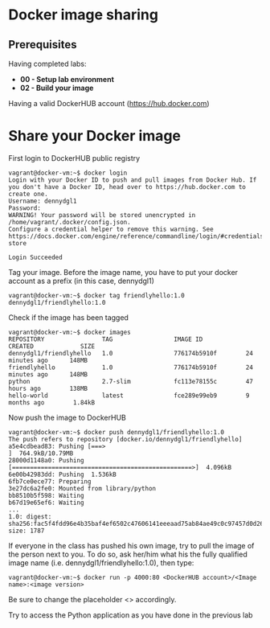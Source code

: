             
# Docker image sharing

## Prerequisites

Having completed labs:
-  **00 - Setup lab environment**
-  **02 - Build your image**

Having a valid DockerHUB account (https://hub.docker.com)

# Share your Docker image

First login to DockerHUB public registry

```console
vagrant@docker-vm:~$ docker login
Login with your Docker ID to push and pull images from Docker Hub. If you don't have a Docker ID, head over to https://hub.docker.com to create one.
Username: dennydgl1
Password: 
WARNING! Your password will be stored unencrypted in /home/vagrant/.docker/config.json.
Configure a credential helper to remove this warning. See
https://docs.docker.com/engine/reference/commandline/login/#credentials-store

Login Succeeded
```

Tag your image. Before the image name, you have to put your docker account as a prefix (in this case, dennydgl1)

```console
vagrant@docker-vm:~$ docker tag friendlyhello:1.0 dennydgl1/friendlyhello:1.0
```

Check if the image has been tagged

```console
vagrant@docker-vm:~$ docker images
REPOSITORY                TAG                 IMAGE ID            CREATED             SIZE
dennydgl1/friendlyhello   1.0                 776174b5910f        24 minutes ago      148MB
friendlyhello             1.0                 776174b5910f        24 minutes ago      148MB
python                    2.7-slim            fc113e78155c        47 hours ago        138MB
hello-world               latest              fce289e99eb9        9 months ago        1.84kB
```
Now push the image to DockerHUB

```console
vagrant@docker-vm:~$ docker push dennydgl1/friendlyhello:1.0
The push refers to repository [docker.io/dennydgl1/friendlyhello]
a5e4cdbead83: Pushing [===>                                               ]  764.9kB/10.79MB
28000d1148a0: Pushing [==================================================>]  4.096kB
6e00b42983dd: Pushing  1.536kB
6fb7ce0ece77: Preparing 
3e27dc6a2fe0: Mounted from library/python 
bb8510b5f598: Waiting 
b67d19e65ef6: Waiting 
...
1.0: digest: sha256:fac5f4fdd96e4b35baf4ef6502c47606141eeeaad75ab84ae49c0c97457d0d26 size: 1787
```

If everyone in the class has pushed his own image, try to pull the image of the person next to you. To do so, ask her/him what his the fully qualified image name (i.e. dennydgl1/friendlyhello:1.0), then type:

```console
vagrant@docker-vm:~$ docker run -p 4000:80 <DockerHUB account>/<Image name>:<image version>
```

Be sure to change the placeholder <> accordingly.

Try to access the Python application as you have done in the previous lab





